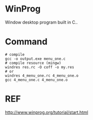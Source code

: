 # WinProg
Window desktop program built in C..

# Command
```
# compile
gcc -o output.exe menu_one.c
# compile resource (mingw)
windres res.rc -O coff -o my.res
# or
windres 4_menu_one.rc 4_menu_one.o
gcc 4_menu_one.c 4_menu_one.o
```

# REF
http://www.winprog.org/tutorial/start.html